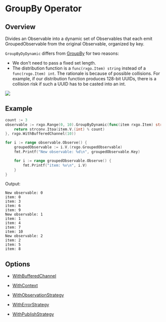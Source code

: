 # GroupBy Operator

## Overview

Divides an Observable into a dynamic set of Observables that each emit GroupedObservable from the original Observable, organized by key.

`GroupByDyDynamic` differs from [GroupBy](groupby.md) for two reasons:
 * We don't need to pass a fixed set length.
 * The distribution function is a `func(rxgo.Item) string` instead of a `func(rxgo.Item) int`. The rationale is because of possible collisions. For example, if our distribution function produces 128-bit UUIDs, there is a collision risk if such a UUID has to be casted into an int.   

![](http://reactivex.io/documentation/operators/images/groupBy.c.png)

## Example

```go
count := 3
observable := rxgo.Range(0, 10).GroupByDynamic(func(item rxgo.Item) string {
    return strconv.Itoa(item.V.(int) % count)
}, rxgo.WithBufferedChannel(10))

for i := range observable.Observe() {
    groupedObservable := i.V.(rxgo.GroupedObservable)
    fmt.Printf("New observable: %d\n", groupedObservable.Key)

    for i := range groupedObservable.Observe() {
        fmt.Printf("item: %v\n", i.V)
    }
}
```

Output:

```
New observable: 0
item: 0
item: 3
item: 6
item: 9
New observable: 1
item: 1
item: 4
item: 7
item: 10
New observable: 2
item: 2
item: 5
item: 8
```

## Options

* [WithBufferedChannel](options.md#withbufferedchannel)

* [WithContext](options.md#withcontext)

* [WithObservationStrategy](options.md#withobservationstrategy)

* [WithErrorStrategy](options.md#witherrorstrategy)

* [WithPublishStrategy](options.md#withpublishstrategy)